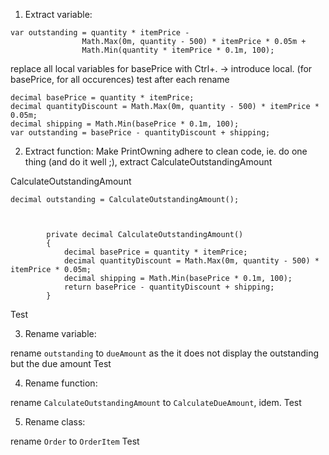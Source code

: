 ﻿1. Extract variable:

```
var outstanding = quantity * itemPrice -
                Math.Max(0m, quantity - 500) * itemPrice * 0.05m +
                Math.Min(quantity * itemPrice * 0.1m, 100);
```

replace all local variables for basePrice with Ctrl+. -> introduce local. (for basePrice, for all occurences)
test after each rename

```
decimal basePrice = quantity * itemPrice;
decimal quantityDiscount = Math.Max(0m, quantity - 500) * itemPrice * 0.05m;
decimal shipping = Math.Min(basePrice * 0.1m, 100);
var outstanding = basePrice - quantityDiscount + shipping;
```

2. Extract function:
Make PrintOwning adhere to clean code, ie. do one thing (and do it well ;), extract CalculateOutstandingAmount

CalculateOutstandingAmount


```
decimal outstanding = CalculateOutstandingAmount();
```

```


        private decimal CalculateOutstandingAmount()
        {
            decimal basePrice = quantity * itemPrice;
            decimal quantityDiscount = Math.Max(0m, quantity - 500) * itemPrice * 0.05m;
            decimal shipping = Math.Min(basePrice * 0.1m, 100);
            return basePrice - quantityDiscount + shipping;
        }

```
Test

3. Rename variable:

rename `outstanding` to `dueAmount` as the it does not display the outstanding but the due amount
Test

4. Rename function:

rename `CalculateOutstandingAmount` to `CalculateDueAmount`, idem.
Test

5. Rename class:

rename `Order` to `OrderItem`
Test